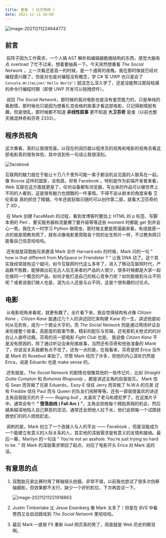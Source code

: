 ```yaml
---
title: 重看 《 社交网络 》
date: 2021-12-11 16:00
---
```


![image-20211211224644772](https://cdn.donaldxdonald.xyz/blog/theSocialNetwork/image-20211211224644772.png)

## 前言

​	前阵子因为工作需求，一个人搞 AST 解析和编辑器数据结构的东西，感觉大脑有点 overload 了忙不过来，想着要抽离一下。今天突然想重看 *The Social Network* ，上一次看还是高一的时候，是一个通宵的夜晚。我在那时候就已经对编程感兴趣了，但是对也是对编程没有概念，学 C# 写 UWP 也只是会了 `Console.WriteLine('Hello World')` 就没怎么深入学了，还是没能熬过那段枯燥的命令行编程时期（即使 UWP 开发可以拖拽控件）。

​	说回 *The Social Network*，那时候的我对电影也是没有鉴赏能力的，只是单纯的看剧情，那时候也只是因为想看扎克伯格的故事才看这部电影，只记得剧情挺有趣，但是很乱，那时候都不知道 **非线性叙事** 更不知道 **大卫芬奇** 是谁（以前也整天搞混林奇和芬奇 2333）。

## 程序员视角	

这次重看，真的让我很惊喜。以现在的阅历能以程序员的视角和电影的视角去看这部电影真的很有体验，其中说到有一句话让我很深刻。

![facebook](https://cdn.donaldxdonald.xyz/blog/theSocialNetwork/image-20211211163641107.png)

​	互联网的魅力就在于能让十万八千里外可能一辈子都没机会见面的人联系在一起。像 Bosnia 这样的国家，没有路，却有 Facebook 。特别是作为前端开发者来看，Web 互联在这方面就更是了，任何设备都有浏览器，写出来的作品可以被世界上不同的人看到，这是很有魅力也很酷的一件事情。不得不说从剧本的角度来看 艾伦索金 真的抓住了精髓，今年还疯狂暗示随时可以创作第二部，就看大卫芬奇的了 XD 。

​	在 Mark 创建 FaceMash 的过程，看到发博客时要加上 HTML 的 p 标签、写脚本用的 Perl 、要买服务器和流量爆了要升级等等这些 moment 时都能 get 到并会心一笑。我在大一时学习 Python 做爬虫，那时候主要是爬漫画来看，有成就感一点的就是爬教务网了，就有点像电影里爬取各个院的女生照片一样，不过教务网只能看自己信息哈哈哈。

​	还有就是双胞胎兄弟邀请 Mark 合作 Harvard.edu 的时候，Mark 问的一句 " how is that different from MySpace or Friendster ? " 让我 DNA 动了。这个其实我经常就有这个疑问，如今互联网时代这么多年了，进入了移动互联网时代，产品数不胜数，能够做出前无古人后无来者的产品的人很少，很多时候都是大家一起在做同一个概念的产品，如何才能打造自己的核心竞争力呢？如何能做到与众不同呢？或者说我们做人也是，泯为众人还是与众不同，这是个很有趣的讨论点。

## 电影

​	从电影视角来看呢，就更有趣了。全片看下来，我会觉得结构有点像 *Citizen Kane* ，*Citizen Kane* 是通过几个人的讲述回忆来构建 Kane 的一生，讲述他是如何从无到有，成为一个商业大亨的。而 *The Social Network* 则是通过两场听证会来衔接整个故事，高密度的叙事节奏，精彩的配乐与剪辑，还有那机关枪式的的对白让人直呼过瘾，芬奇的另一部电影 *Fight Club* 也是。 我说像 *Citizen Kane* 不是没有原因的，除了通过听证会来衔接故事，当然还有芬奇和他爸准备的 *Mank* 了，你说没关系我都有点不信了。还有一点的是，在我看来，芬奇是把 Erica 当作是 Mark 的 Rosebud 来拍了。尽管 Mark 经历了许多，但他的内心深处仍然是 Erica，说是 Eduardo 也是 make sense 的。

​	还有就是，*The Social Network* 的剧情也很像其他的一些传记片，比如 *Straight Outta Compton* 和 *Bohemia Rhapsody* ，都是讲述主角的自我毁灭。 Mark 信任 Sean 而背叛了兄弟 Eduardo，Eazy-E 信任 Jerry 而背叛了 N.W.A 的兄弟 还有 Freddie 信任 Paul 而与 Queen 的队友们闹掰等等。还有一部我很喜欢的讲述主角自我毁灭的片子 —— *Raging bull* ，太喜欢了老马和德尼罗了。在这类片子中，通常会有个 **“ 堕落曲线 ( Fall Arc ) ”**，主角会拒绝每个拥抱真相的机会，然后越来越深地陷入自己罪恶的泥沼，通常还会把他人拉下水，他们会把每一个试图拯救他们的的人统统赶走。 

​	讽刺的是，Mark 创立了一个连接人与人的平台 —— Facebook ，但是没能成为一个能建立有意义的人际关系的人，其实他的深层需求是有意义的友情和接纳。最后一幕，Marilyn 的一句话 " You're not an asshole. You're just trying so hard to be. " 将 Mark 的深层需求带回了起点，对应了电影开头 Erica 对 Mark 说的话。

## 有意思的点

1. 双胞胎兄弟比赛时用了移轴镜头拍摄，非常不错，以前我也尝试了很多次伪移轴摄影，但效果都不太行，缺少一个好的机位，下次再尝试一下。

   ![image-20211211221918863](https://cdn.donaldxdonald.xyz/blog/theSocialNetwork/image-20211211221918863.png)

2. Justin Timberlake 比 Jesse Eisenberg 像 Mark 太多了！但是在 *BVS* 中看卷西又会自动跳戏到 *The Social Network* 里哈哈哈。

3. 最后 Mark 一直按 F5 重新 load 网页真的笑了，简直就是 Web 历史的眼泪啊。
